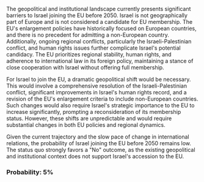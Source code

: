 The geopolitical and institutional landscape currently presents significant barriers to Israel joining the EU before 2050. Israel is not geographically part of Europe and is not considered a candidate for EU membership. The EU's enlargement policies have historically focused on European countries, and there is no precedent for admitting a non-European country. Additionally, ongoing regional conflicts, particularly the Israeli-Palestinian conflict, and human rights issues further complicate Israel's potential candidacy. The EU prioritizes regional stability, human rights, and adherence to international law in its foreign policy, maintaining a stance of close cooperation with Israel without offering full membership.

For Israel to join the EU, a dramatic geopolitical shift would be necessary. This would involve a comprehensive resolution of the Israeli-Palestinian conflict, significant improvements in Israel's human rights record, and a revision of the EU's enlargement criteria to include non-European countries. Such changes would also require Israel's strategic importance to the EU to increase significantly, prompting a reconsideration of its membership status. However, these shifts are unpredictable and would require substantial changes in both EU policies and regional dynamics.

Given the current trajectory and the slow pace of change in international relations, the probability of Israel joining the EU before 2050 remains low. The status quo strongly favors a "No" outcome, as the existing geopolitical and institutional context does not support Israel's accession to the EU.

### Probability: 5%